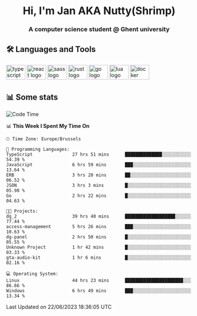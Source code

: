 <h1 align="center">Hi, I'm Jan AKA Nutty(Shrimp)</h1>
<h3 align="center">A computer science student @ Ghent university</h3>

<h2 align="left">🛠️ Languages and Tools</h2>

###

<div align="left">
  <img src="https://cdn.jsdelivr.net/gh/devicons/devicon/icons/typescript/typescript-original.svg" height="40" width="52" alt="typescript logo"  />
  <img src="https://cdn.jsdelivr.net/gh/devicons/devicon/icons/react/react-original.svg" height="40" width="52" alt="react logo"  />
  <img src="https://cdn.jsdelivr.net/gh/devicons/devicon/icons/sass/sass-original.svg" height="40" width="52" alt="sass logo"  />
  <img src="https://cdn.jsdelivr.net/gh/devicons/devicon/icons/rust/rust-plain.svg" height="40" width="52" alt="rust logo"  />
  <img src="https://cdn.jsdelivr.net/gh/devicons/devicon/icons/go/go-original.svg" height="40" width="52" alt="go logo"  />
  <img src="https://cdn.jsdelivr.net/gh/devicons/devicon/icons/lua/lua-original.svg" height="40" width="52" alt="lua logo"  />
  <img src="https://cdn.jsdelivr.net/gh/devicons/devicon/icons/docker/docker-original.svg" height="40" width="52" alt="docker logo"  />
</div>

<h2>📊 Some stats</h2>

<!--START_SECTION:waka-->
![Code Time](http://img.shields.io/badge/Code%20Time-3%2C359%20hrs%2044%20mins-blue)

📊 **This Week I Spent My Time On** 

```text
🕑︎ Time Zone: Europe/Brussels

💬 Programming Languages: 
TypeScript               27 hrs 51 mins      ██████████████░░░░░░░░░░░   54.39 % 
JavaScript               6 hrs 59 mins       ███░░░░░░░░░░░░░░░░░░░░░░   13.64 % 
ERB                      3 hrs 20 mins       ██░░░░░░░░░░░░░░░░░░░░░░░   06.52 % 
JSON                     3 hrs 3 mins        █░░░░░░░░░░░░░░░░░░░░░░░░   05.98 % 
Go                       2 hrs 22 mins       █░░░░░░░░░░░░░░░░░░░░░░░░   04.63 % 

🐱‍💻 Projects: 
dg_2                     39 hrs 40 mins      ███████████████████░░░░░░   77.44 % 
access-management        5 hrs 26 mins       ███░░░░░░░░░░░░░░░░░░░░░░   10.63 % 
dg-panel                 2 hrs 50 mins       █░░░░░░░░░░░░░░░░░░░░░░░░   05.55 % 
Unknown Project          1 hr 42 mins        █░░░░░░░░░░░░░░░░░░░░░░░░   03.33 % 
gta-audio-kit            1 hr 6 mins         █░░░░░░░░░░░░░░░░░░░░░░░░   02.16 % 

💻 Operating System: 
Linux                    44 hrs 23 mins      ██████████████████████░░░   86.66 % 
Windows                  6 hrs 49 mins       ███░░░░░░░░░░░░░░░░░░░░░░   13.34 % 
```


 Last Updated on 22/06/2023 18:36:05 UTC
<!--END_SECTION:waka-->

